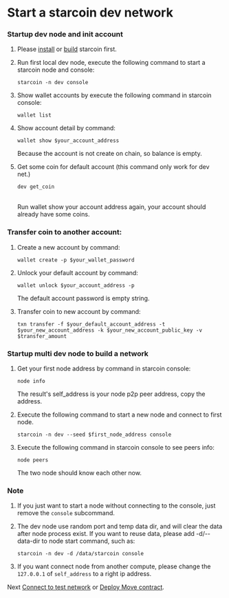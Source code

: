 # Start a starcoin dev network

### Startup dev node and init account

1. Please [install](./install.md) or [build](./buid.md) starcoin first.

2. Run first local dev node, execute the following command to start a starcoin node and console:

   ```shell
   starcoin -n dev console
   ``` 
3. Show wallet accounts by execute the following command in starcoin console:
   
   ```shell
   wallet list 
   ```
4. Show account detail by command:

    ```shell
   wallet show $your_account_address
   ```
   
   Because the account is not create on chain, so balance is empty.

5. Get some coin for default account (this command only work for dev net.)
  
   ```shell
   dev get_coin
   ```
   ​	
   Run wallet show your account address again, your account should already have some coins.

### Transfer coin to another account: 

1. Create a new account by command:

    ```shell
    wallet create -p $your_wallet_password
    ```
2. Unlock your default account by command:

    ```shell
    wallet unlock $your_account_address -p
    ```
    The default account password is empty string. 
3. Transfer coin to new account by command:
    ```shell
    txn transfer -f $your_default_account_address -t $your_new_account_address -k $your_new_account_public_key -v $transfer_amount
    ```
### Startup multi dev node to build a network

1. Get your first node address by command in starcoin console:

    ```shell
    node info
   ```

   The result's self_address is your node p2p peer address, copy the address.

2. Execute the following command to start a new node and connect to first node.

    ```shell
    starcoin -n dev --seed $first_node_address console
    ```
3. Execute the following command in starcoin console to see peers info:

    ```shell
    node peers
    ```
   
   The two node should know each other now.

### Note

1. If you just want to start a node without connecting to the console, just remove the `console` subcommand.

2. The dev node use random port and temp data dir, and will clear the data after node process exist. If you want to reuse data, please add -d/--data-dir to node start command, such as:
    ```shell
   ​starcoin -n dev -d /data/starcoin console
    ```
3. If you want connect node from another compute, please change the `127.0.0.1` of `self_address` to a right ip address.

Next [Connect to test network](./test_network.md) or [Deploy Move contract](./deploy_move_contract.md).